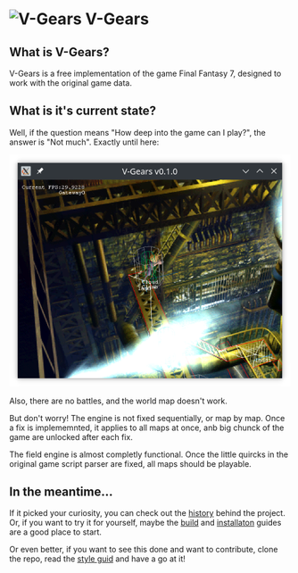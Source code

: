 # <img src="../v-gears.png" alt="V-Gears" width="50"/> V-Gears

## What is V-Gears? 

V-Gears is a free implementation of the game Final Fantasy 7, designed to work with the original game data.

## What is it's current state?

Well, if the question means "How deep into the game can I play?", the answer is "Not much". Exactly until here:

![Max progress](doc/max-progress.png "Max progress")

Also, there are no battles, and the world map doesn't work.

But don't worry! The engine is not fixed sequentially, or map by map. Once a fix is implememnted, it applies to all maps at once, anb big chunck of the game are unlocked after each fix.

The field engine is almost completly functional. Once the little quircks in the original game script parser are fixed, all maps should be playable.

## In the meantime...

If it picked your curiosity, you can check out the [history](HISTORY.md "V-Gears history") behind the project. Or, if you want to try it for yourself, maybe the [build](BUILD.md "Building guide") and [installaton](INSTALL.md "Installation guide") guides are a good place to start.

Or even better, if you want to see this done and want to contribute, clone the repo, read the [style guid](STYLE.md "V-Gears C++ Style Guide") and have a go at it!

